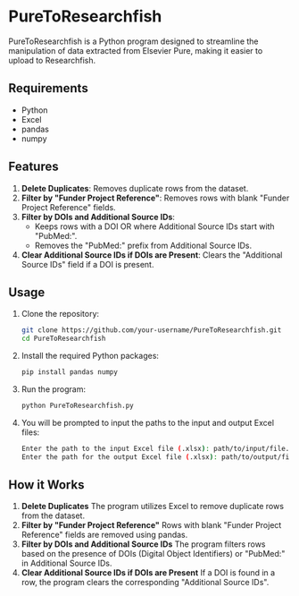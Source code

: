 # PureToResearchfish

PureToResearchfish is a Python program designed to streamline the manipulation of data extracted from Elsevier Pure, making it easier to upload to Researchfish.

## Requirements
- Python
- Excel
- pandas
- numpy

## Features
1. **Delete Duplicates**: Removes duplicate rows from the dataset.
2. **Filter by "Funder Project Reference"**: Removes rows with blank "Funder Project Reference" fields.
3. **Filter by DOIs and Additional Source IDs**:
   - Keeps rows with a DOI OR where Additional Source IDs start with "PubMed:".
   - Removes the "PubMed:" prefix from Additional Source IDs.
4. **Clear Additional Source IDs if DOIs are Present**: Clears the "Additional Source IDs" field if a DOI is present.

## Usage
1. Clone the repository:
   ```bash
   git clone https://github.com/your-username/PureToResearchfish.git
   cd PureToResearchfish
2. Install the required Python packages:
   ```bash
   pip install pandas numpy
3. Run the program:
   ```bash
   python PureToResearchfish.py
4. You will be prompted to input the paths to the input and output Excel files:
   ```bash
   Enter the path to the input Excel file (.xlsx): path/to/input/file.xlsx
   Enter the path for the output Excel file (.xlsx): path/to/output/file.xlsx

## How it Works
1. **Delete Duplicates**
   The program utilizes Excel to remove duplicate rows from the dataset.
2. **Filter by "Funder Project Reference"**
   Rows with blank "Funder Project Reference" fields are removed using pandas.
3. **Filter by DOIs and Additional Source IDs**
   The program filters rows based on the presence of DOIs (Digital Object Identifiers) or "PubMed:" in Additional Source IDs.
4. **Clear Additional Source IDs if DOIs are Present**
   If a DOI is found in a row, the program clears the corresponding "Additional Source IDs".
